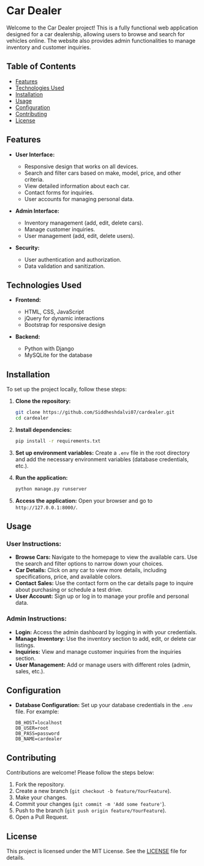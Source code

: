 # Car Dealer

Welcome to the Car Dealer project! This is a fully functional web application designed for a car dealership, allowing users to browse and search for vehicles online. The website also provides admin functionalities to manage inventory and customer inquiries.

## Table of Contents
- [Features](#features)
- [Technologies Used](#technologies-used)
- [Installation](#installation)
- [Usage](#usage)
- [Configuration](#configuration)
- [Contributing](#contributing)
- [License](#license)

## Features
- **User Interface:**
  - Responsive design that works on all devices.
  - Search and filter cars based on make, model, price, and other criteria.
  - View detailed information about each car.
  - Contact forms for inquiries.
  - User accounts for managing personal data.

- **Admin Interface:**
  - Inventory management (add, edit, delete cars).
  - Manage customer inquiries.
  - User management (add, edit, delete users).

- **Security:**
  - User authentication and authorization.
  - Data validation and sanitization.

## Technologies Used
- **Frontend:**
  - HTML, CSS, JavaScript
  - jQuery for dynamic interactions
  - Bootstrap for responsive design

- **Backend:**
  - Python with Django
  - MySQLite for the database

## Installation

To set up the project locally, follow these steps:

1. **Clone the repository:**
   ```bash
   git clone https://github.com/Siddheshdalvi07/cardealer.git
   cd cardealer
   ```

2. **Install dependencies:**
   ```bash
   pip install -r requirements.txt
   ```

3. **Set up environment variables:**
   Create a `.env` file in the root directory and add the necessary environment variables (database credentials, etc.).

4. **Run the application:**
   ```bash
   python manage.py runserver
   ```

5. **Access the application:**
   Open your browser and go to `http://127.0.0.1:8000/`.

## Usage

### User Instructions:
- **Browse Cars:** Navigate to the homepage to view the available cars. Use the search and filter options to narrow down your choices.
- **Car Details:** Click on any car to view more details, including specifications, price, and available colors.
- **Contact Sales:** Use the contact form on the car details page to inquire about purchasing or schedule a test drive.
- **User Account:** Sign up or log in to manage your profile and personal data.

### Admin Instructions:
- **Login:** Access the admin dashboard by logging in with your credentials.
- **Manage Inventory:** Use the inventory section to add, edit, or delete car listings.
- **Inquiries:** View and manage customer inquiries from the inquiries section.
- **User Management:** Add or manage users with different roles (admin, sales, etc.).

## Configuration

- **Database Configuration:**
  Set up your database credentials in the `.env` file. For example:
  ```env
  DB_HOST=localhost
  DB_USER=root
  DB_PASS=password
  DB_NAME=cardealer
  ```

## Contributing

Contributions are welcome! Please follow the steps below:

1. Fork the repository.
2. Create a new branch (`git checkout -b feature/YourFeature`).
3. Make your changes.
4. Commit your changes (`git commit -m 'Add some feature'`).
5. Push to the branch (`git push origin feature/YourFeature`).
6. Open a Pull Request.

## License

This project is licensed under the MIT License. See the [LICENSE](LICENSE) file for details.
